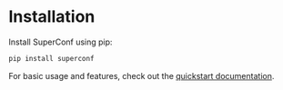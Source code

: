 # Installation

Install SuperConf using pip:

```bash
pip install superconf
```

For basic usage and features, check out the [quickstart documentation](../quickstart/).

